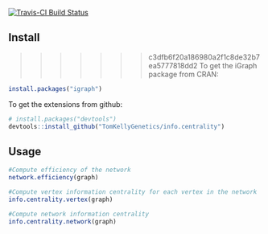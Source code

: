 [![Travis-CI Build Status](https://travis-ci.org/TomKellyGenetics/info.centrality.svg?branch=master)](https://travis-ci.org/TomKellyGenetics/info.centrality)
 
## Install

>>>>>>> c3dfb6f20a186980a2f1c8de32b7ea5777818dd2
To get the iGraph package from CRAN:

```R
install.packages("igraph")
```

To get the extensions from github:

```R
# install.packages("devtools")
devtools::install_github("TomKellyGenetics/info.centrality")
```

## Usage

```R
#Compute efficiency of the network
network.efficiency(graph)

#Compute vertex information centrality for each vertex in the network
info.centrality.vertex(graph)

#Compute network information centrality
info.centrality.network(graph)
```
